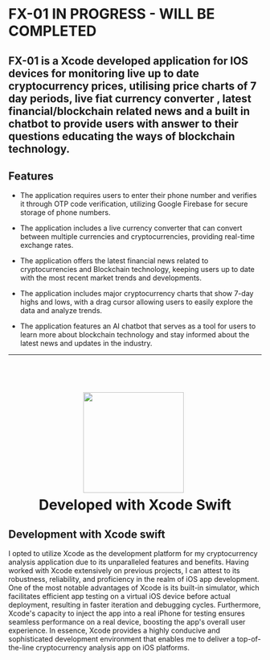 # FX-01 IN PROGRESS - WILL BE COMPLETED
FX-01 is a Xcode developed application for IOS devices for monitoring live up to date cryptocurrency prices, utilising price charts of 7 day periods, live fiat currency converter , latest financial/blockchain related news and a built in chatbot to provide users with answer to their questions educating the ways of blockchain technology.
 -------------------------   
## Features

- The application requires users to enter their phone number and verifies it through OTP code verification, utilizing Google Firebase for secure storage of phone numbers.

- The application includes a live currency converter that can convert between multiple currencies and cryptocurrencies, providing real-time exchange rates.

- The application offers the latest financial news related to cryptocurrencies and Blockchain technology, keeping users up to date with the most recent market trends and developments.

- The application includes major cryptocurrency charts that show 7-day highs and lows, with a drag cursor allowing users to easily explore the data and analyze trends.

- The application features an AI chatbot that serves as a tool for users to learn more about blockchain technology and stay informed about the latest news and updates in the industry.

-------------

<h1 align="center">
  <br>
  <a href="http://www.amitmerchant.com/electron-markdownify"><img src="https://developer.apple.com/assets/elements/icons/xcode-12/xcode-12-96x96_2x.png" width="200"></a>
  <div style="display: inline-block;">

  </div>
  <br>
  Developed with Xcode Swift
  <br>
</h1>


## Development with Xcode swift 

I opted to utilize Xcode as the development platform for my cryptocurrency analysis application due to its unparalleled features and benefits. Having worked with Xcode extensively on previous projects, I can attest to its robustness, reliability, and proficiency in the realm of iOS app development. One of the most notable advantages of Xcode is its built-in simulator, which facilitates efficient app testing on a virtual iOS device before actual deployment, resulting in faster iteration and debugging cycles. Furthermore, Xcode's capacity to inject the app into a real iPhone for testing ensures seamless performance on a real device, boosting the app's overall user experience. In essence, Xcode provides a highly conducive and sophisticated development environment that enables me to deliver a top-of-the-line cryptocurrency analysis app on iOS platforms.

